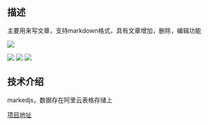 ## 描述

主要用来写文章，支持markdown格式，具有文章增加，删除，编辑功能

![](https://wx-xly-1301545895.cos.ap-beijing.myqcloud.com/website-for-me/image/masterlook.jpg)

![](https://wx-xly-1301545895.cos.ap-beijing.myqcloud.com/website-for-me/image/article-editor.jpg)
![](https://wx-xly-1301545895.cos.ap-beijing.myqcloud.com/website-for-me/image/article-look.jpg)
![](https://wx-xly-1301545895.cos.ap-beijing.myqcloud.com/website-for-me/image/article-update.jpg)

## 技术介绍

markedjs，数据存在阿里云表格存储上


[项目地址](https://github.com/1793523411/tablestore-master)